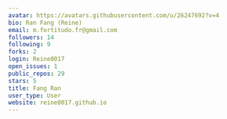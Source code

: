 ```yaml
---
avatar: https://avatars.githubusercontent.com/u/26247692?v=4
bio: Ran Fang (Reine)
email: m.fortitudo.fr@gmail.com
followers: 14
following: 9
forks: 2
login: Reine0017
open_issues: 1
public_repos: 29
stars: 5
title: Fang Ran
user_type: User
website: reine0017.github.io
---
```

